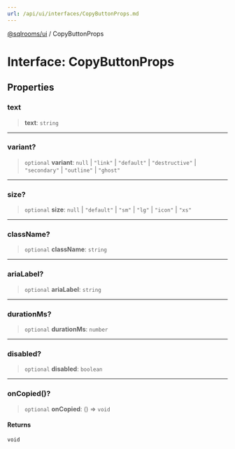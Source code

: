 ```yaml
---
url: /api/ui/interfaces/CopyButtonProps.md
---
```

[@sqlrooms/ui](../index.md) / CopyButtonProps

# Interface: CopyButtonProps

## Properties

### text

> **text**: `string`

***

### variant?

> `optional` **variant**: `null` | `"link"` | `"default"` | `"destructive"` | `"secondary"` | `"outline"` | `"ghost"`

***

### size?

> `optional` **size**: `null` | `"default"` | `"sm"` | `"lg"` | `"icon"` | `"xs"`

***

### className?

> `optional` **className**: `string`

***

### ariaLabel?

> `optional` **ariaLabel**: `string`

***

### durationMs?

> `optional` **durationMs**: `number`

***

### disabled?

> `optional` **disabled**: `boolean`

***

### onCopied()?

> `optional` **onCopied**: () => `void`

#### Returns

`void`
